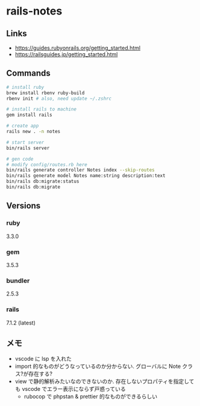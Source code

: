 # rails-notes

## Links
- https://guides.rubyonrails.org/getting_started.html
- https://railsguides.jp/getting_started.html

## Commands
```bash
# install ruby
brew install rbenv ruby-build
rbenv init # also, need update ~/.zshrc

# install rails to machine
gem install rails

# create app
rails new . -n notes

# start server
bin/rails server

# gen code
# modify config/routes.rb here
bin/rails generate controller Notes index --skip-routes
bin/rails generate model Notes name:string description:text
bin/rails db:migrate:status
bin/rails db:migrate
```

## Versions
### ruby
3.3.0
### gem
3.5.3
### bundler
2.5.3
### rails
7.1.2 (latest)

## メモ
- vscode に lsp を入れた
- import 的なものがどうなっているのか分からない. グローバルに Note クラス?が存在する?
- view で静的解析みたいなのできないのか. 存在しないプロパティを指定しても vscode でエラー表示にならず戸惑っている
  - rubocop で phpstan & prettier 的なものができるらしい
